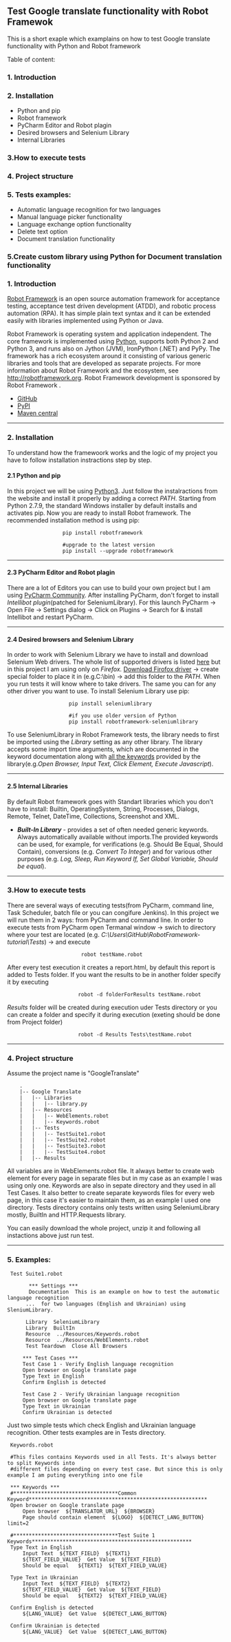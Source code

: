 ## Test Google translate functionality with Robot Framewok

This is a short exaple which examplains on how to test Google translate functionality with Python and Robot framework

Table of content:
### 1. Introduction
### 2. Installation
 - Python and pip
 - Robot framework
 - PyCharm Editor and Robot plagin
 - Desired browsers and Selenium Library
 - Internal Libraries
### 3.How to execute tests
### 4. Project structure
### 5. Tests examples:
* Automatic language recognition for two languages
* Manual language picker functionality
* Language exchange option functionality
* Delete text option 
* Document translation functionality
### 5.Create custom library using Python for Document translation functionality


### 1. Introduction
[Robot Framework](http://robotframework.org) is an open source automation framework for acceptance testing, acceptance test driven development (ATDD), and robotic process automation (RPA). It has simple plain text syntax and it can be extended easily with libraries implemented using Python or Java.

Robot Framework is operating system and application independent. The core framework is implemented using [Python](http://python.org.org), supports both Python 2 and Python 3, and runs also on Jython (JVM), IronPython (.NET) and PyPy. The framework has a rich ecosystem around it consisting of various generic libraries and tools that are developed as separate projects. For more information about Robot Framework and the ecosystem, see http://robotframework.org. Robot Framework development is sponsored by Robot Framework .
- [GitHub](http://github.com/robotframework/robotframework)
- [PyPI](http://pypi.python.org/pypi/robotframework)
- [Maven central](http://search.maven.org/#search%7Cga%7C1%7Ca%3Arobotframework)
------------------------------------------------------------
### 2. Installation
To understand how the framewoork works and the logic of my project you have to follow installation instractions step by step.

#### 2.1 Python and pip
In this project we will be using [Python3](https://www.python.org/downloads/). Just follow the instalractions from the website and install it properly by adding a correct *PATH*. Starting from Python 2.7.9, the standard Windows installer by default installs and activates pip. Now you are ready to install Robot framework. The recommended installation method is using pip: 

                      pip install robotframework
                      
                      #upgrade to the latest version
                      pip install --upgrade robotframework
------------------------------------------------------------
#### 2.3 PyCharm Editor and Robot plagin

There are a lot of Editors you can use to build your own project but I am using [PyCharm Community](https://www.jetbrains.com/pycharm/download/#section=windows). After installing PyCharm, don't forget to install *Intellibot plugin*(patched for SeleniumLibrary). For this launch PyCharm -> Open File -> Settings dialog -> Click on Plugins -> Search for & install Intellibot and restart PyCharm.

------------------------------------------------------------
#### 2.4 Desired browsers and Selenium Library

In order to work with Selenium Library we have to install and download Selenium Web drivers. The whole list of supported drivers is listed [here](https://selenium.dev/documentation/en/webdriver/driver_requirements/#quick-reference) but in this project I am using only on *Firefox.* [Download Firofox driver](https://github.com/mozilla/geckodriver/releases) -> create special folder to place it in (e.g.C:\bin) -> add this folder to the *PATH*. When you run tests it will know where to take drivers. The same you can for any other driver you want to use. To install Selenium Library use pip:

                        pip install seleniumlibrary
                        
                        #if you use older version of Python
                        pip install robotframework-seleniumlibrary

To use SeleniumLibrary in Robot Framework tests, the library needs to first be imported using the *Library* setting as any other library. The library accepts some import time arguments, which are documented in the keyword documentation along with [all the keywords](https://robotframework.org/SeleniumLibrary/SeleniumLibrary.html) provided by the library(e.g.*Open Browser, Input Text, Click Element, Execute Javascript*).

------------------------------------------------------------
#### 2.5 Internal Libraries

By default Robot framework goes with Standart libraries which you don't have to install: Builtin, OperatingSystem, String, Processes, Dialogs, Remote, Telnet, DateTime, Collections, Screenshot and XML.
- ***Built-In Library*** - provides a set of often needed generic keywords. Always automatically available without imports.The provided keywords can be used, for example, for verifications (e.g. Should Be Equal, Should Contain), conversions (e.g. *Convert To Integer*) and for various other purposes (e.g. *Log, Sleep, Run Keyword If, Set Global Variable, Should be equal*).	
------------------------------------------------------------
### 3.How to execute tests

There are several ways of executing tests(from PyCharm, command line, Task Scheduler, batch file or you can congifure Jenkins). In this project we will run them in 2 ways: from PyCharm and command line. In order to execute tests from PyCharm open Termanal window -> swich to directory where your test are located (e.g. *C:\Users\GitHub\RobotFramework-tutorial\Tests*) -> and execute 

                            robot testName.robot

After every test execution it creates a report.html, by default this report is added to Tests folder. If you want the results to be in another folder specify it by executing
                         
                           robot -d folderForResults testName.robot

*Results* folder will be created during execution uder Tests directory or you can create a folder and specify it during execution (exeting should be done from Project folder)

                           robot -d Results Tests\testName.robot

------------------------------------------------------------
### 4. Project structure
Assume the project name is "GoogleTranslate"

        .
        |-- Google Translate
        |   |-- Libraries
        |   |   |-- library.py
        |   |-- Resources
        |   |   |-- WebElements.robot
        |   |   |-- Keywords.robot
        |   |-- Tests
        |   |   |-- TestSuite1.robot
        |   |   |-- TestSuite2.robot
        |   |   |-- TestSuite3.robot
        |   |   |-- TestSuite4.robot
        |   |-- Results
All variables are in WebElements.robot file. It always better to create web element for every page in separate files but in my case as an example I was using only one.
Keywords are also in sepate directory and they used in all Test Cases. It also better to create separate keywords files for every web page, in this case it's easier to maintain them, as an example I used one directory.
Tests directory contains only tests written using SeleniumLibrary mostly, BuiltIn and HTTP.Requests library.

You can easily download the whole project, unzip it and following all instactions above just run test.

------------------------------------------------------------

### 5. Examples:
     Test Suite1.robot
     
           *** Settings ***
           Documentation  This is an example on how to test the automatic language recognition
          ...  for two languages (English and Ukrainian) using SleniumLibrary.

          Library  SeleniumLibrary
          Library  BuiltIn
          Resource  ../Resources/Keywords.robot
          Resource  ../Resources/WebElements.robot
          Test Teardown  Close All Browsers

         *** Test Cases ***
         Test Case 1 - Verify English language recognition
         Open browser on Google translate page
         Type Text in English
         Confirm English is detected 

         Test Case 2 - Verify Ukrainian language recognition
         Open browser on Google translate page
         Type Text in Ukrainian
         Confirm Ukrainian is detected

Just two simple tests which check English and Ukrainian language recognition. Other tests examples  are in Tests directory.

     Keywords.robot
    
     #This files contains Keywords used in all Tests. It's always better to split Keywords into
     #different files depending on every test case. But since this is only example I am puting everything into one file

     *** Keywords ***
     #**********************************Common Keyword**********************************************************
     Open browser on Google translate page
         Open browser  ${TRANSLATOR_URL}  ${BROWSER}
         Page should contain element  ${LOGO}  ${DETECT_LANG_BUTTON}  limit=2

     #**********************************Test Suite 1 Keywords****************************************************
     Type Text in English
         Input Text  ${TEXT_FIELD}  ${TEXT1}
         ${TEXT_FIELD_VALUE}  Get Value  ${TEXT_FIELD}
         Should be equal   ${TEXT1}  ${TEXT_FIELD_VALUE}

     Type Text in Ukrainian
         Input Text  ${TEXT_FIELD}  ${TEXT2}
         ${TEXT_FIELD_VALUE}  Get Value  ${TEXT_FIELD}
         Should be equal   ${TEXT2}  ${TEXT_FIELD_VALUE}

     Confirm English is detected
         ${LANG_VALUE}  Get Value  ${DETECT_LANG_BUTTON}

     Confirm Ukrainian is detected
         ${LANG_VALUE}  Get Value  ${DETECT_LANG_BUTTON}

















